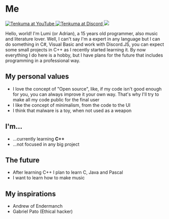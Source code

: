 # Me

<div id="badges">
  <a href="https://www.youtube.com/@adrian_vic">
  <img src="https://img.shields.io/badge/Lumi-black?logo=youtube&logoColor=red&style=flat-square" alt="Tenkuma at YouTube"/>
  </a>
  <a href="discordapp.com/users/681643259764015116">
  <img src="https://img.shields.io/badge/@tenkuma.-black?logo=discord&logoColor=blue&style=flat-square" alt="Tenkuma at Discord"/>
  </a>
  <img <img src="https://komarev.com/ghpvc/?username=adrianvic&style=flat-square&color=gray"/>
</div>

Hello, world! I'm Lumi (or Adrian), a 15 years old programmer, also music and literature lover.
Well, I can't say I'm a expert in any language but I can do something in C#, Visual Basic and work with Discord.JS, you can expect some small projects in C++ as I recently started learning it.
By now everything I do here is a hobby, but I have plans for the future that includes programming in a professional way.

## My personal values
- I love the concept of "Open source", like, if my code isn't good enough for you, you can always improve it your own way. That's why I'll try to make all my code public for the final user
- I like the concept of minimalism, from the code to the UI
- I think that malware is a toy, when not used as a weapon

## I'm...
- ...currently learning **C++**
- ...not focused in any big project

## The future
- After learning C++ I plan to learn C, Java and Pascal
- I want to learn how to make music

## My inspirations
- Andrew of Endermanch
- Gabriel Pato (Ethical hacker)